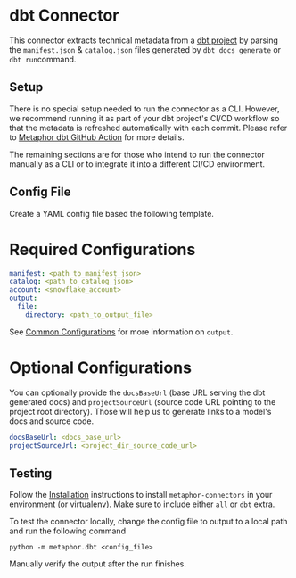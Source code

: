 # dbt Connector

This connector extracts technical metadata from a [dbt project](https://docs.getdbt.com/docs/building-a-dbt-project/projects) by parsing the `manifest.json` & `catalog.json` files generated by `dbt docs generate` or `dbt run`command.

## Setup

There is no special setup needed to run the connector as a CLI. However, we recommend running it as part of your dbt project's CI/CD workflow so that the metadata is refreshed automatically with each commit. Please refer to [Metaphor dbt GitHub Action](https://github.com/MetaphorData/dbt-action) for more details.

The remaining sections are for those who intend to run the connector manually as a CLI or to integrate it into a different CI/CD environment.

## Config File

Create a YAML config file based the following template.

# Required Configurations

```yaml
manifest: <path_to_manifest_json>
catalog: <path_to_catalog_json>
account: <snowflake_account>
output:
  file:
    directory: <path_to_output_file>
```

See [Common Configurations](../common/README.md) for more information on `output`.

# Optional Configurations

You can optionally provide the `docsBaseUrl` (base URL serving the dbt generated docs) and `projectSourceUrl` (source code URL pointing to the project root directory). Those will help us to generate links to a model's docs and source code.

```yaml
docsBaseUrl: <docs_base_url>
projectSourceUrl: <project_dir_source_code_url>
```

## Testing

Follow the [Installation](../../README.md) instructions to install `metaphor-connectors` in your environment (or virtualenv). Make sure to include either `all` or `dbt` extra.

To test the connector locally, change the config file to output to a local path and run the following command

```
python -m metaphor.dbt <config_file>
```

Manually verify the output after the run finishes.
